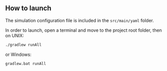 ## How to launch

The simulation configuration file is included in the `src/main/yaml` folder.

In order to launch, open a terminal and move to the project root folder, then on UNIX:
```bash
./gradlew runAll
```

or Windows:

```
gradlew.bat runAll
```
